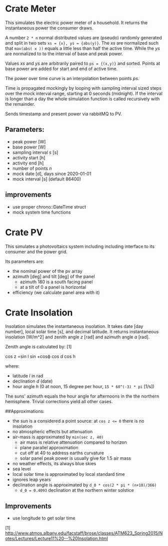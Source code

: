 # Crate Meter

This simulates the electric power meter of a household. It returns
the instantaneous power the consumer draws.

A number `2 * n` normal distributed values are (pseudo) randomly generated and
split in two sets `xs = {x}, ys = {abs(y)}`. The _xs_ are normalized such that
`max(abs( x ))` equals a little less than half the active time. While the _ys_
are normalized to to the interval of base and peak power.

Values _xs_ and _ys_ are arbitrarily paired to `ps = {(x,y)}` and sorted. 
Points at base power are added for start and end of active time.

The power over time curve is an interpolation between points _ps_.

Time is propagated mockingly by looping with sampling interval sized steps over
the mock interval range, starting at 0 seconds (midnight). If the interval is
longer than a day the whole simulation function is called recursively with the
remainder.

Sends timestamp and present power via rabbitMQ to PV.

## Parameters:
- peak power [W]
- base power [W]
- sampling interval _s_ [s]
- activity start [h]
- activity end [h]
- number of points _n_
- mock date [d], days since 2020-01-01
- mock interval [s] (default 86400)

## improvements
- use proper chrono::DateTime struct
- mock system time functions


# Crate PV
This simulates a photovoltaics system including including interface to its
consumer and the power grid.



Its parameters are:
- the nominal power of the pv array
- azimuth [deg] and tilt [deg] of the panel
  - azimuth 180 is a south facing panel
  - at a tilt of 0 a panel is horizontal
- efficiency (we calculate panel area with it)


# Crate Insolation
Insolation simulates the instantaneous insolation. It takes date [day number],
local solar time [s], and decimal latitude. It returns instantaneous
insolation [W/m^2] and zenith angle _z_ [rad] and azimuth angle _a_ [rad].

Zenith angle is calculated by: [1]

   cos z =sin l sin +cosϕ cos d cos h

where:
- latitude _l_ in rad
- declination _d_ (date)
- hour angle _h_ (0 at noon, 15 degree per hour, `15 * 60^(-3) * pi` [1/s])

The suns' azimuth equals the hour angle for afternoons in the the northern
hemisphere.  Trivial corrections yield all other cases.

##Approximations:
- the sun is a considered a point source: at `cos z <= 0` there is no insolation
- no atmospheric effects but attenuation
- air-mass is approximated by `min(sec z, 40)`
  - air mass is relative attenuation compared to horizon
  - plane parallel approximation
  - cut off at 40 to address earths curvature
  - solar panel peak power is usually give for 1.5 air mass
- no weather effects, its always blue skies
- sea level
- local solar time is approximated by local standard time
- ignores leap years
- declination angle is approximated by `d_0 * cos(2 * pi * (n+10)/366)`
  - `d_0 = 0.4093` declination at the northern winter solstice 

## Improvements
- use longitude to get solar time

[1] http://www.atmos.albany.edu/facstaff/brose/classes/ATM623_Spring2015/Notes/Lectures/Lecture11%20--%20Insolation.html
